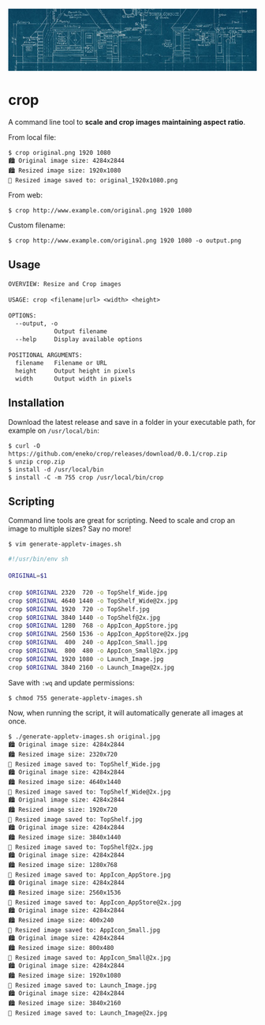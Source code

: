 ![crop](Media/crop_header.jpg)

# crop
A command line tool to **scale and crop images maintaining aspect ratio**.

From local file:
```
$ crop original.png 1920 1080
🏙 Original image size: 4284x2844
🏙 Resized image size: 1920x1080
📁 Resized image saved to: original_1920x1080.png
```

From web:
```
$ crop http://www.example.com/original.png 1920 1080
```

Custom filename:
```
$ crop http://www.example.com/original.png 1920 1080 -o output.png
```


## Usage

```
OVERVIEW: Resize and Crop images

USAGE: crop <filename|url> <width> <height>

OPTIONS:
  --output, -o
             Output filename
  --help     Display available options

POSITIONAL ARGUMENTS:
  filename   Filename or URL
  height     Output height in pixels
  width      Output width in pixels
```


## Installation

Download the latest release and save in a folder in your executable path,
for example on `/usr/local/bin`:

```
$ curl -O https://github.com/eneko/crop/releases/download/0.0.1/crop.zip
$ unzip crop.zip
$ install -d /usr/local/bin
$ install -C -m 755 crop /usr/local/bin/crop
```


## Scripting

Command line tools are great for scripting. Need to scale and crop an image to
multiple sizes? Say no more!

```
$ vim generate-appletv-images.sh
```

```sh
#!/usr/bin/env sh

ORIGINAL=$1

crop $ORIGINAL 2320  720 -o TopShelf_Wide.jpg
crop $ORIGINAL 4640 1440 -o TopShelf_Wide@2x.jpg
crop $ORIGINAL 1920  720 -o TopShelf.jpg
crop $ORIGINAL 3840 1440 -o TopShelf@2x.jpg
crop $ORIGINAL 1280  768 -o AppIcon_AppStore.jpg
crop $ORIGINAL 2560 1536 -o AppIcon_AppStore@2x.jpg
crop $ORIGINAL  400  240 -o AppIcon_Small.jpg
crop $ORIGINAL  800  480 -o AppIcon_Small@2x.jpg
crop $ORIGINAL 1920 1080 -o Launch_Image.jpg
crop $ORIGINAL 3840 2160 -o Launch_Image@2x.jpg
```

Save with `:wq` and update permissions:
```
$ chmod 755 generate-appletv-images.sh
```

Now, when running the script, it will automatically generate all images at once.

```
$ ./generate-appletv-images.sh original.jpg
🏙 Original image size: 4284x2844
🏙 Resized image size: 2320x720
📁 Resized image saved to: TopShelf_Wide.jpg
🏙 Original image size: 4284x2844
🏙 Resized image size: 4640x1440
📁 Resized image saved to: TopShelf_Wide@2x.jpg
🏙 Original image size: 4284x2844
🏙 Resized image size: 1920x720
📁 Resized image saved to: TopShelf.jpg
🏙 Original image size: 4284x2844
🏙 Resized image size: 3840x1440
📁 Resized image saved to: TopShelf@2x.jpg
🏙 Original image size: 4284x2844
🏙 Resized image size: 1280x768
📁 Resized image saved to: AppIcon_AppStore.jpg
🏙 Original image size: 4284x2844
🏙 Resized image size: 2560x1536
📁 Resized image saved to: AppIcon_AppStore@2x.jpg
🏙 Original image size: 4284x2844
🏙 Resized image size: 400x240
📁 Resized image saved to: AppIcon_Small.jpg
🏙 Original image size: 4284x2844
🏙 Resized image size: 800x480
📁 Resized image saved to: AppIcon_Small@2x.jpg
🏙 Original image size: 4284x2844
🏙 Resized image size: 1920x1080
📁 Resized image saved to: Launch_Image.jpg
🏙 Original image size: 4284x2844
🏙 Resized image size: 3840x2160
📁 Resized image saved to: Launch_Image@2x.jpg
```
